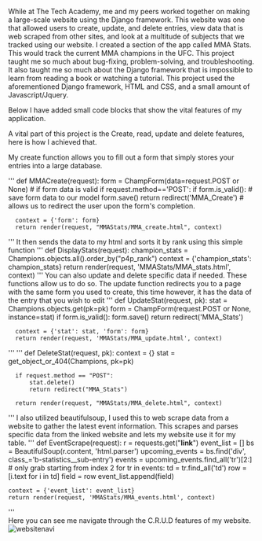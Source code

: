 While at The Tech Academy, me and my peers worked together on making a large-scale website using the Django framework. 
This website was one that allowed users to create, update, and delete entries, view data that is web scraped from other sites, 
and look at a multitude of subjects that we tracked using our website. I created a section of the app called MMA Stats. 
This would track the current MMA champions in the UFC. This project taught me so much about bug-fixing, problem-solving, 
and troubleshooting. It also taught me so much about the Django framework that is impossible to learn from reading a book or watching a 
tutorial. This project used the aforementioned Django framework, HTML and CSS, and a small amount of Javascript/Jquery. 

Below I have added small code blocks that show the vital features of my application.


A vital part of this project is the Create, read, update and delete features, here is how I achieved that.

My create function allows you to fill out a form that simply stores your entries into a large database.

'''
  def MMACreate(request): 
      form = ChampForm(data=request.POST or None)
      # if form data is valid
      if request.method=='POST':
          if form.is_valid(): 
              # save form data to our model
              form.save()
              return redirect('MMA_Create') # allows us to redirect the user upon the form's completion.

      context = {'form': form}
      return render(request, "MMAStats/MMA_create.html", context)
'''
It then sends the data to my html and sorts it by rank using this simple function
'''
  def DisplayStats(request):
      champion_stats = Champions.objects.all().order_by("p4p_rank")
      context = {'champion_stats': champion_stats}
      return render(request, 'MMAStats/MMA_stats.html', context)
''' 
You can also update and delete specific data if needed. These functions allow us to do so. The update function 
redirects you to a page with the same form you used to create, this time however, it has the data of the entry 
that you wish to edit
'''
  def UpdateStat(request, pk):
      stat = Champions.objects.get(pk=pk)
      form = ChampForm(request.POST or None, instance=stat)
      if form.is_valid():
          form.save()
          return redirect('MMA_Stats')

      context = {'stat': stat, 'form': form}
      return render(request, 'MMAStats/MMA_update.html', context)
'''
'''
  def DeleteStat(request, pk):
      context = {}
      stat = get_object_or_404(Champions, pk=pk)

      if request.method == "POST":
          stat.delete()
          return redirect("MMA_Stats")

      return render(request, "MMAStats/MMA_delete.html", context)
'''
I also utilized beautifulsoup, I used this to web scrape data from a website to gather the latest event 
information. This scrapes and parses specific data from the linked website and lets my website use it for my table.
'''
  def EventScrape(request):
    r = requests.get("**link**")
    event_list = []
    bs = BeautifulSoup(r.content, 'html.parser')
    upcoming_events = bs.find('div', class_='b-statistics__sub-entry')
    events = upcoming_events.find_all('tr')[2:] # only grab starting from index 2
    for tr in events:
        td = tr.find_all('td')
        row = [i.text for i in td]
        field = row
        event_list.append(field)

    context = {'event_list': event_list}
    return render(request, 'MMAStats/MMA_events.html', context)
'''    
Here you can see me navigate through the C.R.U.D features of my website.
![websitenavi](https://user-images.githubusercontent.com/95021801/154752282-79ee309d-a2c0-4da6-8bf4-5ab207f574c0.gif)

